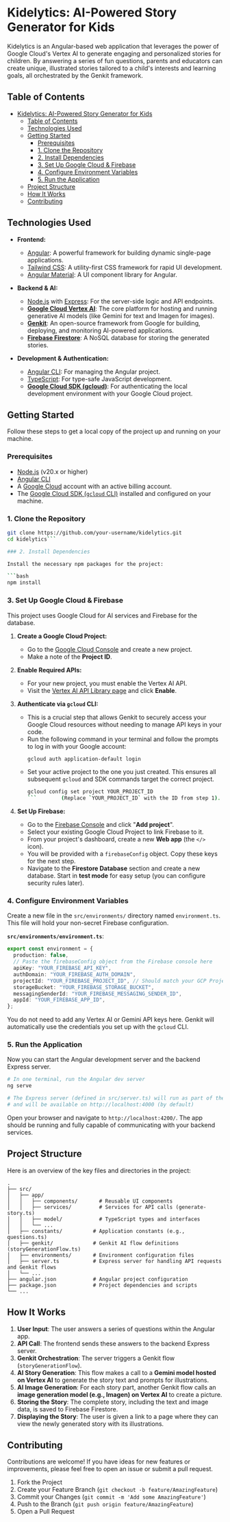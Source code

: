 # Kidelytics: AI-Powered Story Generator for Kids

Kidelytics is an Angular-based web application that leverages the power of Google Cloud's Vertex AI to generate engaging and personalized stories for children. By answering a series of fun questions, parents and educators can create unique, illustrated stories tailored to a child's interests and learning goals, all orchestrated by the Genkit framework.

## Table of Contents

- [Kidelytics: AI-Powered Story Generator for Kids](#kidelytics-ai-powered-story-generator-for-kids)
  - [Table of Contents](#table-of-contents)
  - [Technologies Used](#technologies-used)
  - [Getting Started](#getting-started)
    - [Prerequisites](#prerequisites)
    - [1. Clone the Repository](#1-clone-the-repository)
    - [2. Install Dependencies](#2-install-dependencies)
    - [3. Set Up Google Cloud & Firebase](#3-set-up-google-cloud--firebase)
    - [4. Configure Environment Variables](#4-configure-environment-variables)
    - [5. Run the Application](#5-run-the-application)
  - [Project Structure](#project-structure)
  - [How It Works](#how-it-works)
  - [Contributing](#contributing)

## Technologies Used

- **Frontend:**

  - [Angular](https://angular.io/): A powerful framework for building dynamic single-page applications.
  - [Tailwind CSS](https://tailwindcss.com/): A utility-first CSS framework for rapid UI development.
  - [Angular Material](https://material.angular.io/): A UI component library for Angular.

- **Backend & AI:**

  - [Node.js](https://nodejs.org/en) with [Express](https://expressjs.com/): For the server-side logic and API endpoints.
  - [**Google Cloud Vertex AI**](https://cloud.google.com/vertex-ai): The core platform for hosting and running generative AI models (like Gemini for text and Imagen for images).
  - [**Genkit**](https://firebase.google.com/docs/genkit): An open-source framework from Google for building, deploying, and monitoring AI-powered applications.
  - [**Firebase Firestore**](https://firebase.google.com/docs/firestore): A NoSQL database for storing the generated stories.

- **Development & Authentication:**
  - [Angular CLI](https://angular.io/cli): For managing the Angular project.
  - [TypeScript](https://www.typescriptlang.org/): For type-safe JavaScript development.
  - [**Google Cloud SDK (gcloud)**](https://cloud.google.com/sdk): For authenticating the local development environment with your Google Cloud project.

## Getting Started

Follow these steps to get a local copy of the project up and running on your machine.

### Prerequisites

- [Node.js](https://nodejs.org/en/download/) (v20.x or higher)
- [Angular CLI](https://angular.io/cli)
- A [Google Cloud](https://cloud.google.com/) account with an active billing account.
- The [Google Cloud SDK (`gcloud` CLI)](https://cloud.google.com/sdk/docs/install) installed and configured on your machine.

### 1. Clone the Repository

````bash
git clone https://github.com/your-username/kidelytics.git
cd kidelytics```

### 2. Install Dependencies

Install the necessary npm packages for the project:

```bash
npm install
````

### 3. Set Up Google Cloud & Firebase

This project uses Google Cloud for AI services and Firebase for the database.

1.  **Create a Google Cloud Project:**

    - Go to the [Google Cloud Console](https://console.cloud.google.com/projectcreate) and create a new project.
    - Make a note of the **Project ID**.

2.  **Enable Required APIs:**

    - For your new project, you must enable the Vertex AI API.
    - Visit the [Vertex AI API Library page](https://console.cloud.google.com/apis/library/vertexai.googleapis.com) and click **Enable**.

3.  **Authenticate via `gcloud` CLI:**

    - This is a crucial step that allows Genkit to securely access your Google Cloud resources without needing to manage API keys in your code.
    - Run the following command in your terminal and follow the prompts to log in with your Google account:
      ```bash
      gcloud auth application-default login
      ```
    - Set your active project to the one you just created. This ensures all subsequent `gcloud` and SDK commands target the correct project.
      ````bash
      gcloud config set project YOUR_PROJECT_ID
      ```        (Replace `YOUR_PROJECT_ID` with the ID from step 1).
      ````

4.  **Set Up Firebase:**
    - Go to the [Firebase Console](https://console.firebase.google.com/) and click "**Add project**".
    - Select your existing Google Cloud Project to link Firebase to it.
    - From your project's dashboard, create a new **Web app** (the `</>` icon).
    - You will be provided with a `firebaseConfig` object. Copy these keys for the next step.
    - Navigate to the **Firestore Database** section and create a new database. Start in **test mode** for easy setup (you can configure security rules later).

### 4. Configure Environment Variables

Create a new file in the `src/environments/` directory named `environment.ts`. This file will hold your non-secret Firebase configuration.

**`src/environments/environment.ts`**:

```typescript
export const environment = {
  production: false,
  // Paste the firebaseConfig object from the Firebase console here
  apiKey: "YOUR_FIREBASE_API_KEY",
  authDomain: "YOUR_FIREBASE_AUTH_DOMAIN",
  projectId: "YOUR_FIREBASE_PROJECT_ID", // Should match your GCP Project ID
  storageBucket: "YOUR_FIREBASE_STORAGE_BUCKET",
  messagingSenderId: "YOUR_FIREBASE_MESSAGING_SENDER_ID",
  appId: "YOUR_FIREBASE_APP_ID",
};
```

You do not need to add any Vertex AI or Gemini API keys here. Genkit will automatically use the credentials you set up with the `gcloud` CLI.

### 5. Run the Application

Now you can start the Angular development server and the backend Express server.

```bash
# In one terminal, run the Angular dev server
ng serve

# The Express server (defined in src/server.ts) will run as part of the Angular SSR setup
# and will be available on http://localhost:4000 (by default)
```

Open your browser and navigate to `http://localhost:4200/`. The app should be running and fully capable of communicating with your backend services.

## Project Structure

Here is an overview of the key files and directories in the project:

```
.
├── src/
│   ├── app/
│   │   ├── components/       # Reusable UI components
│   │   ├── services/         # Services for API calls (generate-story.ts)
│   │   ├── model/            # TypeScript types and interfaces
│   │   └── ...
│   ├── constants/          # Application constants (e.g., questions.ts)
│   ├── genkit/             # Genkit AI flow definitions (storyGenerationFlow.ts)
│   ├── environments/       # Environment configuration files
│   ├── server.ts           # Express server for handling API requests and Genkit flows
│   └── ...
├── angular.json            # Angular project configuration
├── package.json            # Project dependencies and scripts
└── ...
```

## How It Works

1.  **User Input**: The user answers a series of questions within the Angular app.
2.  **API Call**: The frontend sends these answers to the backend Express server.
3.  **Genkit Orchestration**: The server triggers a Genkit flow (`storyGenerationFlow`).
4.  **AI Story Generation**: This flow makes a call to a **Gemini model hosted on Vertex AI** to generate the story text and prompts for illustrations.
5.  **AI Image Generation**: For each story part, another Genkit flow calls an **image generation model (e.g., Imagen) on Vertex AI** to create a picture.
6.  **Storing the Story**: The complete story, including the text and image data, is saved to Firebase Firestore.
7.  **Displaying the Story**: The user is given a link to a page where they can view the newly generated story with its illustrations.

## Contributing

Contributions are welcome! If you have ideas for new features or improvements, please feel free to open an issue or submit a pull request.

1.  Fork the Project
2.  Create your Feature Branch (`git checkout -b feature/AmazingFeature`)
3.  Commit your Changes (`git commit -m 'Add some AmazingFeature'`)
4.  Push to the Branch (`git push origin feature/AmazingFeature`)
5.  Open a Pull Request
